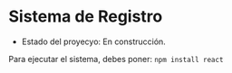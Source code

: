 <h1>Sistema de Registro</h1>

- Estado del proyecyo: En construcción.

Para ejecutar el sistema, debes poner:
```npm install react```    
